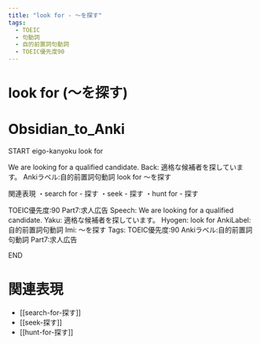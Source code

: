 ```yaml
---
title: "look for - ～を探す"
tags:
  - TOEIC
  - 句動詞
  - 自的前置詞句動詞
  - TOEIC優先度90
---
```


# look for (～を探す)

# Obsidian_to_Anki
START
eigo-kanyoku
look for

We are looking for a qualified candidate.
Back: 
適格な候補者を探しています。
Ankiラベル:自的前置詞句動詞
look for
～を探す

関連表現
・search for - 探す
・seek - 探す
・hunt for - 探す

TOEIC優先度:90
Part7:求人広告
Speech: We are looking for a qualified candidate.
Yaku: 適格な候補者を探しています。
Hyogen: look for
AnkiLabel: 自的前置詞句動詞
Imi: ～を探す
Tags: TOEIC優先度:90 Ankiラベル:自的前置詞句動詞 Part7:求人広告
<!--ID: 1752099912592-->
END

# 関連表現
- [[search-for-探す]]
- [[seek-探す]]
- [[hunt-for-探す]] 
